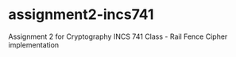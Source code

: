 # assignment2-incs741
Assignment 2 for Cryptography INCS 741 Class - Rail Fence Cipher implementation
